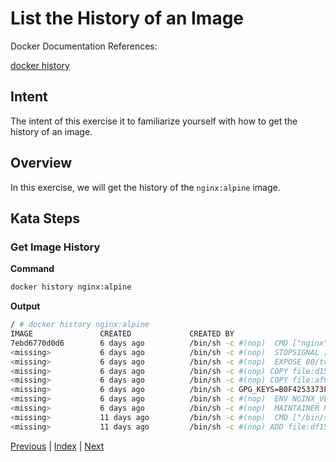 # List the History of an Image

Docker Documentation References:

[docker history](https://docs.docker.com/engine/reference/commandline/history/)

## Intent

The intent of this exercise it to familiarize yourself with how to get the history of an image.

## Overview

In this exercise, we will get the history of the `nginx:alpine` image.

## Kata Steps

### Get Image History

**Command**

```bash
docker history nginx:alpine
```

**Output**

```bash
/ # docker history nginx:alpine
IMAGE               CREATED             CREATED BY                                      SIZE                COMMENT
7ebd6770d0d6        6 days ago          /bin/sh -c #(nop)  CMD ["nginx" "-g" "daem...   0 B
<missing>           6 days ago          /bin/sh -c #(nop)  STOPSIGNAL [SIGTERM]         0 B
<missing>           6 days ago          /bin/sh -c #(nop)  EXPOSE 80/tcp                0 B
<missing>           6 days ago          /bin/sh -c #(nop) COPY file:d15ceb73c6ea77...   1.1 kB
<missing>           6 days ago          /bin/sh -c #(nop) COPY file:af94db45bb7e4b...   643 B
<missing>           6 days ago          /bin/sh -c GPG_KEYS=B0F4253373F8F6F510D421...   11.5 MB
<missing>           6 days ago          /bin/sh -c #(nop)  ENV NGINX_VERSION=1.13.1     0 B
<missing>           6 days ago          /bin/sh -c #(nop)  MAINTAINER NGINX Docker...   0 B
<missing>           11 days ago         /bin/sh -c #(nop)  CMD ["/bin/sh"]              0 B
<missing>           11 days ago         /bin/sh -c #(nop) ADD file:df15515197b1837...   3.98 MB
```

[Previous](33_create_container.md) | [Index](README.md) | [Next](35_system_info.md)
